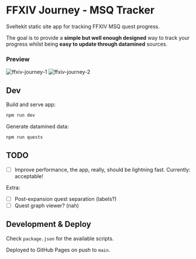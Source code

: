# FFXIV Journey - MSQ Tracker

Sveltekit static site app for tracking FFXIV MSQ quest progress.

The goal is to provide a **simple but well enough designed** way to track your progress whilst being **easy to update through datamined** sources.

### Preview

![ffxiv-journey-1](https://github.com/user-attachments/assets/d4878269-3600-4e64-9dda-79aceebcb2d9)
![ffxiv-journey-2](https://github.com/user-attachments/assets/461c7ebf-842a-4212-81a2-01913a36a22e)

## Dev

Build and serve app:

```sh
npm run dev
```

Generate datamined data:

```sh
npm run quests
```

## TODO

- [ ] Improve performance, the app, really, should be lightning fast. Currently: acceptable!

Extra:

- [ ] Post-expansion quest separation (labels?)
- [ ] Quest graph viewer? (nah)

## Development & Deploy

Check `package.json` for the available scripts.

Deployed to GitHub Pages on push to `main`.

